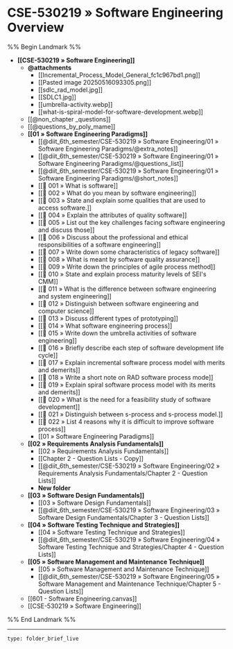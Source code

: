 # CSE-530219 » Software Engineering Overview
%% Begin Landmark %%
- **[[CSE-530219 » Software Engineering]]**
	- **@attachments**
		- [[Incremental_Process_Model_General_fc1c967bd1.png]]
		- [[Pasted image 20250516093305.png]]
		- [[sdlc_rad_model.jpg]]
		- [[SDLC1.jpg]]
		- [[umbrella-activity.webp]]
		- [[what-is-spiral-model-for-software-development.webp]]
	- [[@non_chapter _questions]]
	- [[@questions_by_poly_mame]]
	- **[[01 » Software Engineering Paradigms]]**
		- [[@diit_6th_semester/CSE-530219 » Software Engineering/01 » Software Engineering Paradigms/@extra_notes]]
		- [[@diit_6th_semester/CSE-530219 » Software Engineering/01 » Software Engineering Paradigms/@questions_list]]
		- [[@diit_6th_semester/CSE-530219 » Software Engineering/01 » Software Engineering Paradigms/@short_notes]]
		- [[📘 001 » What is software]]
		- [[📘 002 » What do you mean by software engineering]]
		- [[📘 003 » State and explain some qualities that are used to access software.]]
		- [[📘 004 » Explain the attributes of quality software]]
		- [[📘 005 » List out the key challenges facing software engineering and discuss those]]
		- [[📘 006 » Discuss about the professional and ethical responsibilities of a software engineering]]
		- [[📘 007 » Write down some characteristics of legacy software]]
		- [[📘 008 » What is meant by software quality assurance]]
		- [[📘 009 » Write down the principles of agile process method]]
		- [[📘 010 » State and explain process maturity levels of SEI's CMM]]
		- [[📘 011 » What is the difference between software engineering and system engineering]]
		- [[📘 012 » Distinguish between software engineering and computer science]]
		- [[📘 013 » Discuss different types of prototyping]]
		- [[📘 014 » What software engineering process]]
		- [[📘 015 » Write down the umbrella activities of software engineering]]
		- [[📘 016 » Briefly describe each step of software development life cycle]]
		- [[📘 017 » Explain incremental software process model with merits and demerits]]
		- [[📘 018 » Write a short note on RAD software process mode]]
		- [[📘 019 » Explain spiral software process model with its merits and demerits]]
		- [[📘 020 » What is the need for a feasibility study of software development]]
		- [[📘 021 » Distinguish between s-process and s-process model.]]
		- [[📘 022 » List 4 reasons why it is difficult to improve software process]]
		- [[01 » Software Engineering Paradigms]]
	- **[[02 » Requirements Analysis Fundamentals]]**
		- [[02 » Requirements Analysis Fundamentals]]
		- [[Chapter 2 - Question Lists - Copy]]
		- [[@diit_6th_semester/CSE-530219 » Software Engineering/02 » Requirements Analysis Fundamentals/Chapter 2 - Question Lists]]
		- **New folder**
	- **[[03 » Software Design Fundamentals]]**
		- [[03 » Software Design Fundamentals]]
		- [[@diit_6th_semester/CSE-530219 » Software Engineering/03 » Software Design Fundamentals/Chapter 3 - Question Lists]]
	- **[[04 » Software Testing Technique and Strategies]]**
		- [[04 » Software Testing Technique and Strategies]]
		- [[@diit_6th_semester/CSE-530219 » Software Engineering/04 » Software Testing Technique and Strategies/Chapter 4 - Question Lists]]
	- **[[05 » Software Management and Maintenance Technique]]**
		- [[05 » Software Management and Maintenance Technique]]
		- [[@diit_6th_semester/CSE-530219 » Software Engineering/05 » Software Management and Maintenance Technique/Chapter 5 - Question Lists]]
	- [[601 - Software Engineering.canvas]]
	- [[CSE-530219 » Software Engineering]]

%% End Landmark %%


---

```ccard
type: folder_brief_live
```
 
